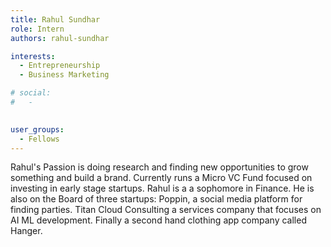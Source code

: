 ```yaml
---
title: Rahul Sundhar
role: Intern
authors: rahul-sundhar

interests:
  - Entrepreneurship
  - Business Marketing

# social:
#   - 
    

user_groups:
  - Fellows
---
```

Rahul's Passion is doing research and finding new opportunities to grow something and build a brand. Currently runs a Micro VC Fund focused on investing in early stage startups. Rahul is a a sophomore in Finance. He is also on the Board of three startups: Poppin, a social media platform for finding parties. Titan Cloud Consulting a services company that focuses on AI ML development. Finally a second hand clothing app company called Hanger.  
